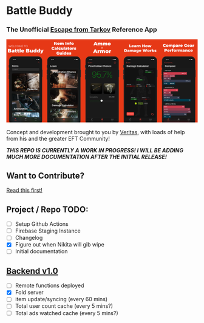 #  Battle Buddy
### The Unofficial [Escape from Tarkov](http://www.escapefromtarkov.com) Reference App

![App Preview](Screenshots/banner.jpg "App Preview")

Concept and development brought to you by [Veritas](http://www.twitch.tv/veritas), with loads of help from his and the greater EFT Community!

***THIS REPO IS CURRENTLY A WORK IN PROGRESS! I WILL BE ADDING MUCH MORE DOCUMENTATION AFTER THE INITIAL RELEASE!***

## Want to Contribute?

[Read this first!](CONTRIBUTING.md)

## Project / Repo TODO:

- [ ] Setup Github Actions
- [ ] Firebase Staging Instance
- [ ] Changelog
- [x] Figure out when Nikita will gib wipe
- [ ] Initial documentation

## <u>Backend v1.0</u>

- [ ] Remote functions deployed
- [x] Fold server
- [ ] item update/syncing (every 60 mins)
- [ ] Total user count cache (every 5 mins?)
- [ ] Total ads watched cache (every 5 mins?)
